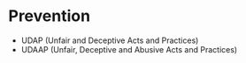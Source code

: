 # Prevention

- UDAP (Unfair and Deceptive Acts and Practices)
- UDAAP (Unfair, Deceptive and Abusive Acts and Practices)